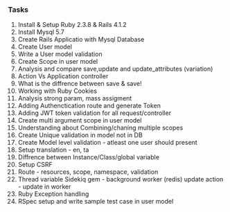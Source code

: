 ### Tasks 
1. Install & Setup  Ruby 2.3.8 & Rails 4.1.2
1. Install Mysql 5.7 
1. Create Rails Applicatio with Mysql Database 
1. Create User model
1. Write a User model validation 
1. Create Scope in user model 
1. Analysis and compare save,update and update_attributes (variation)
1. Action Vs Application controller
1. What is the diffrence between save & save!
1. Working with Ruby Cookies
1. Analysis strong param, mass assigment
1. Adding Authenctication route and generate Token
1. Adding JWT token validation for all request/controller 
1. Create multi argument scope in user model
1. Understanding about Combining/chaning multiple scopes
1. Create Unique validation  in model not in DB
1. Create Model level validation  - atleast one user should present
1. Setup translation - en, ta
1. Diffrence between Instance/Class/global variable
1. Setup CSRF
1. Route - resources, scope, namespace, validation
1. Thread variable
    Sidekiq gem - background worker (redis)
    update action - update in worker
1. Ruby Exception handling
1. RSpec setup and write sample test case in user model